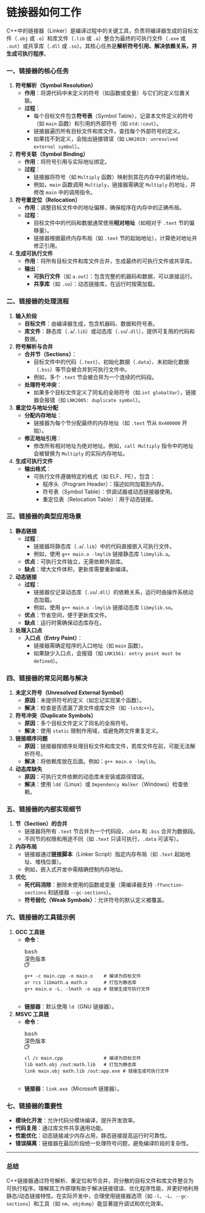# 链接器如何工作

C++中的链接器（Linker）是编译过程中的关键工具，负责将编译器生成的目标文件（`.obj` 或 `.o`）和库文件（`.lib` 或 `.a`）整合为最终的可执行文件（`.exe` 或 `.out`）或共享库（`.dll` 或 `.so`）。其核心任务是**解析符号引用、解决依赖关系，并生成可执行程序**。

### **一、链接器的核心任务**

1. **符号解析（Symbol Resolution）**
   * **作用**：将源代码中未定义的符号（如函数或变量）与它们的定义位置关联。
   * **过程**：
     * 每个目标文件包含**符号表**（Symbol Table），记录本文件定义的符号（如 `main` 函数）和引用的外部符号（如 `std::cout`）。
     * 链接器遍历所有目标文件和库文件，查找每个外部符号的定义。
     * 如果找不到定义，会抛出链接错误（如 `LNK2019: unresolved external symbol`）。
2. **符号关联（Symbol Binding）**
   * **作用**：将符号引用与实际地址绑定。
   * **过程**：
     * 链接器将符号（如 `Multiply` 函数）映射到其在内存中的最终地址。
     * 例如，`main` 函数调用 `Multiply`，链接器需确定 `Multiply` 的地址，并修改 `main` 中的调用指令。
3. **符号重定位（Relocation）**
   * **作用**：调整目标文件中的地址偏移，确保程序在内存中的正确布局。
   * **过程**：
     * 目标文件中的代码和数据通常使用**相对地址**（如相对于 `.text` 节的偏移量）。
     * 链接器根据最终内存布局（如 `.text` 节的起始地址），计算绝对地址并修正引用。
4. **生成可执行文件**
   * **作用**：将所有目标文件和库文件合并，生成最终的可执行文件或共享库。
   * **输出**：
     * **可执行文件**（如 `a.out`）：包含完整的机器码和数据，可以直接运行。
     * **共享库**（如 `.so`）：动态链接库，在运行时按需加载。


### **二、链接器的处理流程**

1. **输入阶段**
   * **目标文件**：由编译器生成，包含机器码、数据和符号表。
   * **库文件**：静态库（`.a`/`.lib`）或动态库（`.so`/`.dll`），提供可复用的代码和数据。
2. **符号解析与合并**
   * **合并节（Sections）**：
     * 目标文件中的代码（`.text`）、初始化数据（`.data`）、未初始化数据（`.bss`）等节会被合并到可执行文件中。
     * 例如，多个 `.text` 节会被合并为一个连续的代码段。
   * **处理符号冲突**：
     * 如果多个目标文件定义了同名的全局符号（如 `int globalVar`），链接器会报错（如 `LNK2005: duplicate symbol`）。
3. **重定位与地址分配**
   * **分配内存地址**：
     * 链接器为每个节分配最终的内存地址（如 `.text` 节从 `0x400000` 开始）。
   * **修正地址引用**：
     * 修改所有相对地址为绝对地址。例如，`call Multiply` 指令中的地址会被替换为 `Multiply` 的实际内存地址。
4. **生成可执行文件**
   * **输出格式**：
     * 可执行文件遵循特定的格式（如 ELF、PE），包含：
       * 程序头（Program Header）：描述如何加载到内存。
       * 符号表（Symbol Table）：供调试器或动态链接器使用。
       * 重定位表（Relocation Table）：用于动态链接。


### **三、链接器的典型应用场景**

1. **静态链接**
   * **过程**：
     * 链接器将静态库（`.a`/`.lib`）中的代码直接嵌入可执行文件。
     * 例如，使用 `g++ main.o -lmylib` 链接静态库 `libmylib.a`。
   * **优点**：可执行文件独立，无需依赖外部库。
   * **缺点**：增大文件体积，更新库需要重新编译。
2. **动态链接**
   * **过程**：
     * 链接器仅记录动态库（`.so`/`.dll`）的依赖关系，运行时由操作系统动态加载。
     * 例如，使用 `g++ main.o -lmylib` 链接动态库 `libmylib.so`。
   * **优点**：节省空间，便于更新库文件。
   * **缺点**：运行时需确保动态库存在。
3. **处理入口点**
   * **入口点（Entry Point）**：
     * 链接器需确定程序的入口地址（如 `main` 函数）。
     * 如果缺少入口点，会报错（如 `LNK1561: entry point must be defined`）。


### **四、链接器的常见问题与解决**

1. **未定义符号（Unresolved External Symbol）**
   * **原因**：未提供符号的定义（如忘记实现某个函数）。
   * **解决**：检查是否遗漏了源文件或库文件（如 `-lstdc++`）。
2. **符号冲突（Duplicate Symbols）**
   * **原因**：多个目标文件定义了同名的全局符号。
   * **解决**：使用 `static` 限制作用域，或避免跨文件重复定义。
3. **链接顺序问题**
   * **原因**：链接器按顺序处理目标文件和库文件，若库文件在前，可能无法解析符号。
   * **解决**：将依赖库放在后面。例如：`g++ main.o -lmylib`。
4. **动态库缺失**
   * **原因**：可执行文件依赖的动态库未安装或路径错误。
   * **解决**：使用 `ldd`（Linux）或 `Dependency Walker`（Windows）检查依赖。


### **五、链接器的内部实现细节**

1. **节（Section）的合并**
   * 链接器将所有 `.text` 节合并为一个代码段，`.data` 和 `.bss` 合并为数据段。
   * 不同节的权限和用途不同（如 `.text` 只读可执行，`.data` 可读写）。
2. **内存布局**
   * 链接器通过**链接脚本**（Linker Script）指定内存布局（如 `.text` 起始地址、堆栈位置）。
   * 例如，嵌入式开发中需精确控制内存地址。
3. **优化**
   * **死代码消除**：删除未使用的函数或变量（需编译器支持 `-ffunction-sections` 和链接器 `--gc-sections`）。
   * **符号弱化（Weak Symbols）**：允许符号的默认定义被覆盖。

### **六、链接器的工具链示例**

1. **GCC 工具链**
   * **命令**：
     <pre><div class="tongyi-design-highlighter global-dark-theme"><span class="tongyi-design-highlighter-header"><span class="tongyi-design-highlighter-lang">bash</span><div class="tongyi-design-highlighter-right-actions"><div class="tongyi-design-highlighter-theme-changer"><div class="tongyi-design-highlighter-theme-changer-btn"><span>深色版本</span><span role="img" class="anticon"><svg width="1em" height="1em" fill="currentColor" aria-hidden="true" focusable="false" class=""><use xlink:href="#tongyi-down-line"></use></svg></span></div></div><svg width="12" height="12" viewBox="0 0 11.199999809265137 11.199999809265137" class="cursor-pointer flex items-center tongyi-design-highlighter-copy-btn"><g><path d="M11.2,1.6C11.2,0.716344,10.4837,0,9.6,0L4.8,0C3.91634,0,3.2,0.716344,3.2,1.6L4.16,1.6Q4.16,1.3349,4.34745,1.14745Q4.5349,0.96,4.8,0.96L9.6,0.96Q9.8651,0.96,10.0525,1.14745Q10.24,1.3349,10.24,1.6L10.24,6.4Q10.24,6.6651,10.0525,6.85255Q9.8651,7.04,9.6,7.04L9.6,8C10.4837,8,11.2,7.28366,11.2,6.4L11.2,1.6ZM0,4L0,9.6C0,10.4837,0.716344,11.2,1.6,11.2L7.2,11.2C8.08366,11.2,8.8,10.4837,8.8,9.6L8.8,4C8.8,3.11634,8.08366,2.4,7.2,2.4L1.6,2.4C0.716344,2.4,0,3.11634,0,4ZM1.14745,10.0525Q0.96,9.8651,0.96,9.6L0.96,4Q0.96,3.7349,1.14745,3.54745Q1.3349,3.36,1.6,3.36L7.2,3.36Q7.4651,3.36,7.65255,3.54745Q7.84,3.7349,7.84,4L7.84,9.6Q7.84,9.8651,7.65255,10.0525Q7.4651,10.24,7.2,10.24L1.6,10.24Q1.3349,10.24,1.14745,10.0525Z"></path></g></svg></div></span><div><pre><code><span>g++ -c main.cpp -o main.o    </span><span># 编译为目标文件</span><span>
     </span><span>ar rcs libmath.a math.o      </span><span># 打包为静态库</span><span>
     </span><span>g++ main.o -L. -lmath -o app </span><span># 链接生成可执行文件</span></code></pre></div></div></pre>
   * **链接器**：默认使用 `ld`（GNU 链接器）。
2. **MSVC 工具链**
   * **命令**：
     <pre><div class="tongyi-design-highlighter global-dark-theme"><span class="tongyi-design-highlighter-header"><span class="tongyi-design-highlighter-lang">bash</span><div class="tongyi-design-highlighter-right-actions"><div class="tongyi-design-highlighter-theme-changer"><div class="tongyi-design-highlighter-theme-changer-btn"><span>深色版本</span><span role="img" class="anticon"><svg width="1em" height="1em" fill="currentColor" aria-hidden="true" focusable="false" class=""><use xlink:href="#tongyi-down-line"></use></svg></span></div></div><svg width="12" height="12" viewBox="0 0 11.199999809265137 11.199999809265137" class="cursor-pointer flex items-center tongyi-design-highlighter-copy-btn"><g><path d="M11.2,1.6C11.2,0.716344,10.4837,0,9.6,0L4.8,0C3.91634,0,3.2,0.716344,3.2,1.6L4.16,1.6Q4.16,1.3349,4.34745,1.14745Q4.5349,0.96,4.8,0.96L9.6,0.96Q9.8651,0.96,10.0525,1.14745Q10.24,1.3349,10.24,1.6L10.24,6.4Q10.24,6.6651,10.0525,6.85255Q9.8651,7.04,9.6,7.04L9.6,8C10.4837,8,11.2,7.28366,11.2,6.4L11.2,1.6ZM0,4L0,9.6C0,10.4837,0.716344,11.2,1.6,11.2L7.2,11.2C8.08366,11.2,8.8,10.4837,8.8,9.6L8.8,4C8.8,3.11634,8.08366,2.4,7.2,2.4L1.6,2.4C0.716344,2.4,0,3.11634,0,4ZM1.14745,10.0525Q0.96,9.8651,0.96,9.6L0.96,4Q0.96,3.7349,1.14745,3.54745Q1.3349,3.36,1.6,3.36L7.2,3.36Q7.4651,3.36,7.65255,3.54745Q7.84,3.7349,7.84,4L7.84,9.6Q7.84,9.8651,7.65255,10.0525Q7.4651,10.24,7.2,10.24L1.6,10.24Q1.3349,10.24,1.14745,10.0525Z"></path></g></svg></div></span><div><pre><code><span>cl /c main.cpp               </span><span># 编译为目标文件</span><span>
     </span><span>lib math.obj /out:math.lib   </span><span># 打包为静态库</span><span>
     </span><span>link main.obj math.lib /out:app.exe </span><span># 链接生成可执行文件</span></code></pre></div></div></pre>
   * **链接器**：`link.exe`（Microsoft 链接器）。


### **七、链接器的重要性**

* **模块化开发**：允许代码分模块编译，提升开发效率。
* **代码复用**：通过库文件共享通用功能。
* **性能优化**：动态链接减少内存占用，静态链接提高运行时可靠性。
* **错误隔离**：链接器在最后阶段统一处理符号问题，避免编译阶段的复杂性。

---

### **总结**

C++链接器通过符号解析、重定位和节合并，将分散的目标文件和库文件整合为可执行程序。理解其工作原理有助于解决链接错误、优化程序性能，并更好地利用静态/动态链接特性。在实际开发中，合理使用链接器选项（如 `-l`、`-L`、`--gc-sections`）和工具（如 `nm`、`objdump`）能显著提升调试和优化效率。
